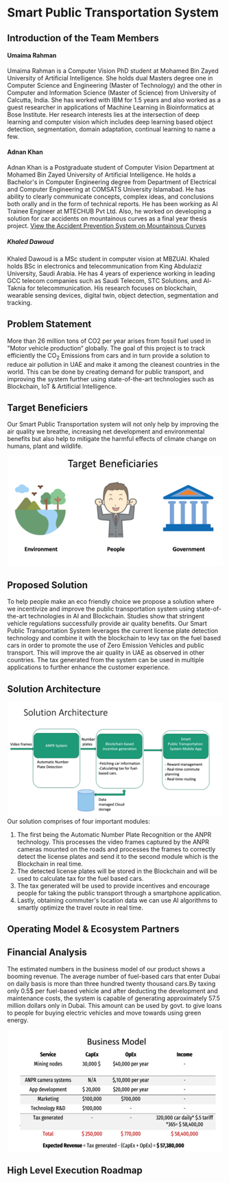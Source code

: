 # Smart Public Transportation System


## Introduction of the Team Members

#### Umaima Rahman
Umaima Rahman is a Computer Vision PhD student at Mohamed Bin Zayed University of Artificial Intelligence. She holds dual Masters degree one in Computer Science and Engineering (Master of Technology) and the other in Computer and Information Science (Master of Science) from University of Calcutta, India. She has worked with IBM for 1.5 years and also worked as a guest researcher in applications of Machine Learning in Bioinformatics at Bose Institute. Her research interests lies at the intersection of deep learning and computer vision which includes deep learning based object detection, segmentation, domain adaptation, continual learning to name a few. 

#### Adnan Khan
Adnan Khan is a Postgraduate student of Computer Vision Department at Mohamed Bin Zayed University of Artificial Intelligence. He holds a Bachelor's in Computer Engineering degree from Department of Electrical and Computer Engineering at COMSATS University Islamabad. He has ability to clearly communicate concepts, complex ideas, and conclusions both orally and in the form of technical reports. He has been working as AI Trainee Engineer at MTECHUB Pvt Ltd. Also, he worked on developing a solution for car accidents on mountainous curves as a final year thesis project. [View the Accident Prevention System on Mountainous Curves](https://drive.google.com/file/d/1hiR9v_JrJuvQYEEBxlj14B1H2r4USp6l/view)


##### Khaled Dawoud
Khaled Dawoud is a MSc student in computer vision at MBZUAI. Khaled holds BSc in electronics and telecommunication from King Abdulaziz University, Saudi Arabia. He has 4 years of experience working in leading GCC telecom companies such as Saudi Telecom, STC Solutions, and Al-Taknia for telecommunication. His research focuses on blockchain, wearable sensing devices, digital twin, object detection, segmentation and tracking.

## Problem Statement
More than 26 million tons of CO2 per year arises from fossil fuel used in "Motor vehicle production“ globally. The goal of this project is to track efficiently the CO<sub>2</sub> Emissions from cars and in turn provide a solution to reduce air pollution in UAE and make it among the cleanest countries in the world. This can be done by creating demand for public transport, and improving the system further using state-of-the-art technologies such as Blockchain, IoT & Artificial Intelligence.

## Target Beneficiers

Our Smart Public Transportation system will not only help by improving the air quality we breathe, increasing net development and environmental benefits but also help to mitigate the harmful effects of climate change on humans, plant and wildlife.

![alt text](https://github.com/Adnan-Khan7/Sustainability-Challenge/blob/main/Images/target_beneficiaries.png)

## Proposed Solution
To help people make an eco friendly choice we propose a solution where we incentivize and improve the public transportation system using state-of-the-art technologies in AI and Blockchain. Studies show that stringent vehicle regulations successfully provide air quality benefits. Our Smart Public Transportation System leverages the current license plate detection technology and combine it with the blockchain to levy tax on the fuel based cars in order to promote the use of Zero Emission Vehicles and public transport. This will improve the air quality in UAE as observed in other countries. The tax generated from the system can be used in multiple applications to further enhance the customer experience.

## Solution Architecture
![alt text](https://github.com/Adnan-Khan7/Sustainability-Challenge/blob/main/Images/Solution_architecture.png)
Our solution comprises of four important modules:
1. The first being the Automatic Number Plate Recognition or the ANPR technology. This processes the video frames captured by the ANPR cameras mounted on the roads and processes the frames to correctly detect the license plates and send it to the second module which is the Blockchain in real time. 
2. The detected license plates will be stored in the Blockchain and will be used to calculate tax for the fuel based cars. 
3. The tax generated will be used to provide incentives and encourage people for taking the public transport through a smartphone application.
4. Lastly, obtaining commuter's location data we can use AI algorithms to smartly optimize the travel route in real time.

## Operating Model & Ecosystem Partners
## Financial Analysis
The estimated numbers in the business model of our product shows a booming revenue. The average number of fuel-based cars that enter Dubai on daily basis is more than three hundred twenty thousand cars.By taxing only 0.5$ per fuel-based vehicle and after deducting the development and maintenance costs, the system is capable of generating approximately 57.5 million dollars only in Dubai. This amount can be used by govt. to give loans to people for buying electric vehicles and move towards using green energy.

![alt text](https://github.com/Adnan-Khan7/Sustainability-Challenge/blob/main/Images/business_model.png)

## High Level Execution Roadmap
